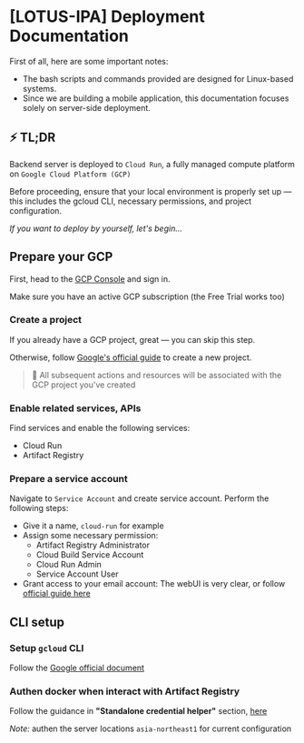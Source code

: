 # [LOTUS-IPA] Deployment Documentation
First of all, here are some important notes:
- The bash scripts and commands provided are designed for Linux-based systems.
- Since we are building a mobile application, this documentation focuses solely on server-side deployment.

## ⚡ TL;DR
Backend server is deployed to `Cloud Run`, a fully managed compute platform on `Google Cloud Platform (GCP)`

Before proceeding, ensure that your local environment is properly set up — this includes the gcloud CLI, necessary permissions, and project configuration.


*If you want to deploy by yourself, let's begin...*

## Prepare your GCP 
First, head to the [GCP Console](https://console.cloud.google.com/) and sign in.

Make sure you have an active GCP subscription (the Free Trial works too)

### Create a project
If you already have a GCP project, great — you can skip this step.

Otherwise, follow [Google's official guide](https://developers.google.com/workspace/guides/create-project) to create a new project.

> 📝 All subsequent actions and resources will be associated with the GCP project you've created

### Enable related services, APIs
Find services and enable the following services:
- Cloud Run
- Artifact Registry

### Prepare a service account
Navigate to `Service Account` and create service account. Perform the following steps:
- Give it a name, `cloud-run` for example
- Assign some necessary permission:
    - Artifact Registry Administrator
    - Cloud Build Service Account
    - Cloud Run Admin
    - Service Account User
- Grant access to your email account: The webUI is very clear, or follow [official guide here](https://cloud.google.com/iam/docs/manage-access-service-accounts)

## CLI setup
### Setup `gcloud` CLI
Follow the [Google official document](https://cloud.google.com/sdk/docs/install)

### Authen docker when interact with Artifact Registry
Follow the guidance in **"Standalone credential helper"** section, [here](https://cloud.google.com/artifact-registry/docs/docker/authentication#standalone-helper)

*Note:* authen the server locations `asia-northeast1` for current configuration